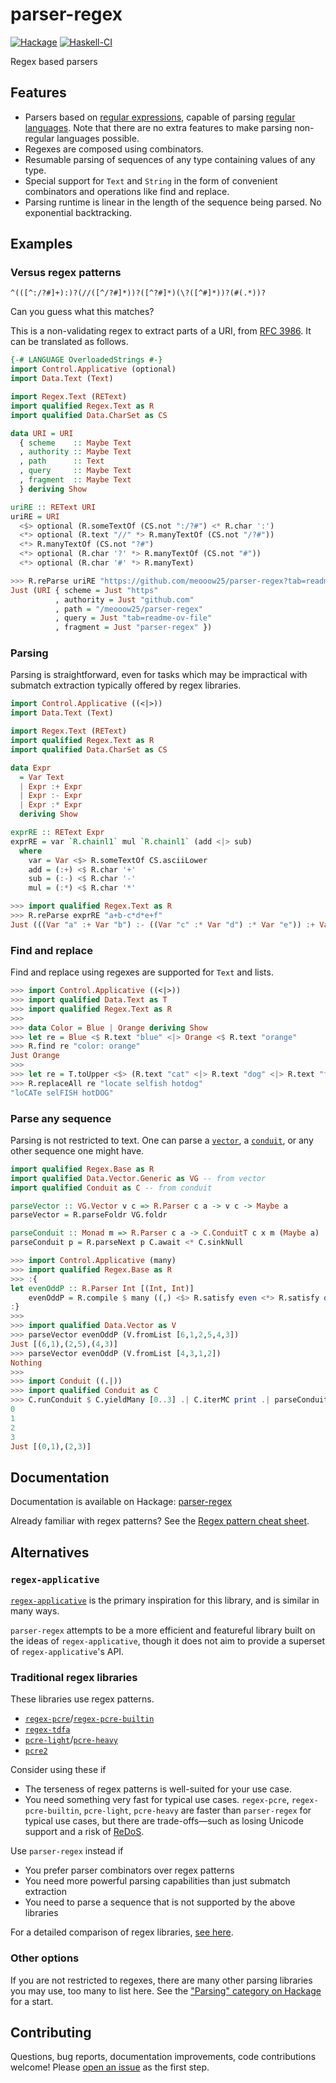# parser-regex

[![Hackage](https://img.shields.io/hackage/v/parser-regex?logo=haskell&color=blue)](https://hackage.haskell.org/package/parser-regex)
[![Haskell-CI](https://github.com/meooow25/parser-regex/actions/workflows/haskell-ci.yml/badge.svg)](https://github.com/meooow25/parser-regex/actions/workflows/haskell-ci.yml)

Regex based parsers

## Features

* Parsers based on [regular expressions](https://en.wikipedia.org/wiki/Regular_expression),
  capable of parsing [regular languages](https://en.wikipedia.org/wiki/Regular_language).
  Note that there are no extra features to make parsing non-regular languages
  possible.
* Regexes are composed using combinators.
* Resumable parsing of sequences of any type containing values of any type.
* Special support for `Text` and `String` in the form of convenient combinators
  and operations like find and replace.
* Parsing runtime is linear in the length of the sequence being parsed. No
  exponential backtracking.

## Examples

### Versus regex patterns

```
^(([^:/?#]+):)?(//([^/?#]*))?([^?#]*)(\?([^#]*))?(#(.*))?
```

Can you guess what this matches?

This is a non-validating regex to extract parts of a URI, from
[RFC 3986](https://datatracker.ietf.org/doc/html/rfc3986#appendix-B). It can
be translated as follows.

```hs
{-# LANGUAGE OverloadedStrings #-}
import Control.Applicative (optional)
import Data.Text (Text)

import Regex.Text (REText)
import qualified Regex.Text as R
import qualified Data.CharSet as CS

data URI = URI
  { scheme    :: Maybe Text
  , authority :: Maybe Text
  , path      :: Text
  , query     :: Maybe Text
  , fragment  :: Maybe Text
  } deriving Show

uriRE :: REText URI
uriRE = URI
  <$> optional (R.someTextOf (CS.not ":/?#") <* R.char ':')
  <*> optional (R.text "//" *> R.manyTextOf (CS.not "/?#"))
  <*> R.manyTextOf (CS.not "?#")
  <*> optional (R.char '?' *> R.manyTextOf (CS.not "#"))
  <*> optional (R.char '#' *> R.manyText)
```
```hs
>>> R.reParse uriRE "https://github.com/meooow25/parser-regex?tab=readme-ov-file#parser-regex"
Just (URI { scheme = Just "https"
          , authority = Just "github.com"
          , path = "/meooow25/parser-regex"
          , query = Just "tab=readme-ov-file"
          , fragment = Just "parser-regex" })
```

### Parsing

Parsing is straightforward, even for tasks which may be impractical with
submatch extraction typically offered by regex libraries.

```hs
import Control.Applicative ((<|>))
import Data.Text (Text)

import Regex.Text (REText)
import qualified Regex.Text as R
import qualified Data.CharSet as CS

data Expr
  = Var Text
  | Expr :+ Expr
  | Expr :- Expr
  | Expr :* Expr
  deriving Show

exprRE :: REText Expr
exprRE = var `R.chainl1` mul `R.chainl1` (add <|> sub)
  where
    var = Var <$> R.someTextOf CS.asciiLower
    add = (:+) <$ R.char '+'
    sub = (:-) <$ R.char '-'
    mul = (:*) <$ R.char '*'
```
```hs
>>> import qualified Regex.Text as R
>>> R.reParse exprRE "a+b-c*d*e+f"
Just (((Var "a" :+ Var "b") :- ((Var "c" :* Var "d") :* Var "e")) :+ Var "f")
```

### Find and replace

Find and replace using regexes are supported for `Text` and lists.

```hs
>>> import Control.Applicative ((<|>))
>>> import qualified Data.Text as T
>>> import qualified Regex.Text as R
>>>
>>> data Color = Blue | Orange deriving Show
>>> let re = Blue <$ R.text "blue" <|> Orange <$ R.text "orange"
>>> R.find re "color: orange"
Just Orange
>>>
>>> let re = T.toUpper <$> (R.text "cat" <|> R.text "dog" <|> R.text "fish")
>>> R.replaceAll re "locate selfish hotdog"
"loCATe selFISH hotDOG"
```

### Parse any sequence

Parsing is not restricted to text. One can parse a
[`vector`](https://hackage.haskell.org/package/vector), a
[`conduit`](https://hackage.haskell.org/package/conduit), or any other sequence
one might have.

```hs
import qualified Regex.Base as R
import qualified Data.Vector.Generic as VG -- from vector
import qualified Conduit as C -- from conduit

parseVector :: VG.Vector v c => R.Parser c a -> v c -> Maybe a
parseVector = R.parseFoldr VG.foldr

parseConduit :: Monad m => R.Parser c a -> C.ConduitT c x m (Maybe a)
parseConduit p = R.parseNext p C.await <* C.sinkNull
```
```hs
>>> import Control.Applicative (many)
>>> import qualified Regex.Base as R
>>> :{
let evenOddP :: R.Parser Int [(Int, Int)]
    evenOddP = R.compile $ many ((,) <$> R.satisfy even <*> R.satisfy odd)
:}
>>>
>>> import qualified Data.Vector as V
>>> parseVector evenOddP (V.fromList [6,1,2,5,4,3])
Just [(6,1),(2,5),(4,3)]
>>> parseVector evenOddP (V.fromList [4,3,1,2])
Nothing
>>>
>>> import Conduit ((.|))
>>> import qualified Conduit as C
>>> C.runConduit $ C.yieldMany [0..3] .| C.iterMC print .| parseConduit evenOddP
0
1
2
3
Just [(0,1),(2,3)]
```

## Documentation

Documentation is available on Hackage:
[parser-regex](https://hackage.haskell.org/package/parser-regex)

Already familiar with regex patterns? See the
[Regex pattern cheat sheet](https://github.com/meooow25/parser-regex/wiki/Regex-pattern-cheat-sheet).

## Alternatives

### `regex-applicative`

[`regex-applicative`](https://hackage.haskell.org/package/regex-applicative) is
the primary inspiration for this library, and is similar in many ways.

`parser-regex` attempts to be a more efficient and featureful library built on
the ideas of `regex-applicative`, though it does not aim to provide a superset
of `regex-applicative`'s API.

### Traditional regex libraries

These libraries use regex patterns.

* [`regex-pcre`](https://hackage.haskell.org/package/regex-pcre)/[`regex-pcre-builtin`](https://hackage.haskell.org/package/regex-pcre-builtin)
* [`regex-tdfa`](https://hackage.haskell.org/package/regex-tdfa)
* [`pcre-light`](https://hackage.haskell.org/package/pcre-light)/[`pcre-heavy`](https://hackage.haskell.org/package/pcre-heavy)
* [`pcre2`](https://hackage.haskell.org/package/pcre2)

Consider using these if

* The terseness of regex patterns is well-suited for your use case.
* You need something very fast for typical use cases. `regex-pcre`,
  `regex-pcre-builtin`, `pcre-light`, `pcre-heavy` are faster than
  `parser-regex` for typical use cases, but there are trade-offs—such as losing
  Unicode support and a risk of [ReDoS](https://en.wikipedia.org/wiki/ReDoS).

Use `parser-regex` instead if

* You prefer parser combinators over regex patterns
* You need more powerful parsing capabilities than just submatch extraction
* You need to parse a sequence that is not supported by the above libraries

For a detailed comparison of regex libraries,
[see here](https://github.com/meooow25/parser-regex/tree/master/bench).

### Other options

If you are not restricted to regexes, there are many other parsing libraries you
may use, too many to list here. See the
["Parsing" category on Hackage](https://hackage.haskell.org/packages/#cat:Parsing)
for a start.

## Contributing

Questions, bug reports, documentation improvements, code contributions welcome!
Please [open an issue](https://github.com/meooow25/parser-regex/issues) as the
first step.
